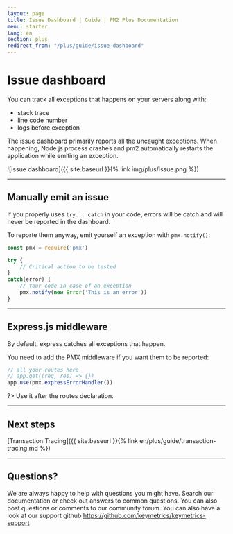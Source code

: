 ```yaml
---
layout: page
title: Issue Dashboard | Guide | PM2 Plus Documentation
menu: starter
lang: en
section: plus
redirect_from: "/plus/guide/issue-dashboard"
---
```


# Issue dashboard

You can track all exceptions that happens on your servers along with:
- stack trace
- line code number
- logs before exception

The issue dashboard primarily reports all the uncaught exceptions. When happening, Node.js process crashes and pm2 automatically restarts the application while emiting an exception.

![issue dashboard]({{ site.baseurl }}{% link img/plus/issue.png %})

---

## Manually emit an issue

If you properly uses `try... catch` in your code, errors will be catch and will never be reported in the dashboard.

To reporte them anyway, emit yourself an exception with `pmx.notify()`:

```javascript
const pmx = require('pmx')

try {
    // Critical action to be tested
}
catch(error) {
    // Your code in case of an exception
    pmx.notify(new Error('This is an error'))
}
```

---

## Express.js middleware

By default, express catches all exceptions that happen.

You need to add the PMX middleware if you want them to be reported:

```javascript
// all your routes here
// app.get((req, res) => {})
app.use(pmx.expressErrorHandler())
```

?> Use it after the routes declaration.

---

## Next steps

[Transaction Tracing]({{ site.baseurl }}{% link en/plus/guide/transaction-tracing.md %})

---

## Questions?

We are always happy to help with questions you might have. Search our documentation or check out answers to common questions. You can also post questions or comments to our community forum. You can also have a look at our support github https://github.com/keymetrics/keymetrics-support